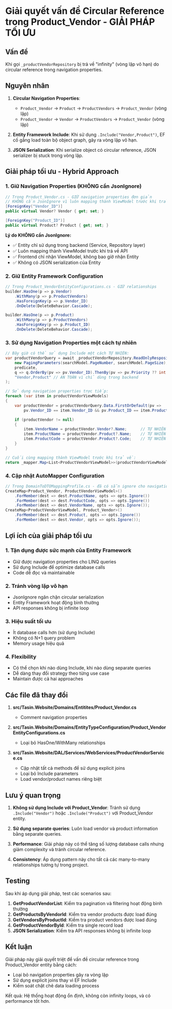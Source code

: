# Giải quyết vấn đề Circular Reference trong Product_Vendor - GIẢI PHÁP TỐI ƯU

## Vấn đề

Khi gọi `_productVendorRepository` bị trả về "infinity" (vòng lặp vô hạn) do circular reference trong navigation properties.

## Nguyên nhân

1. **Circular Navigation Properties**:

    - `Product_Vendor` → `Product` → `ProductVendors` → `Product_Vendor` (vòng lặp)
    - `Product_Vendor` → `Vendor` → `ProductVendors` → `Product_Vendor` (vòng lặp)

2. **Entity Framework Include**: Khi sử dụng `.Include("Vendor,Product")`, EF cố gắng load toàn bộ object graph, gây ra vòng lặp vô hạn.

3. **JSON Serialization**: Khi serialize object có circular reference, JSON serializer bị stuck trong vòng lặp.

## Giải pháp tối ưu - Hybrid Approach

### 1. Giữ Navigation Properties (KHÔNG cần JsonIgnore)

```csharp
// Trong Product_Vendor.cs - GIỮ navigation properties đơn giản
// KHÔNG cần JsonIgnore vì luôn mapping thành ViewModel trước khi trả về FE
[ForeignKey("Vendor_ID")]
public virtual Vendor? Vendor { get; set; }

[ForeignKey("Product_ID")]
public virtual Product? Product { get; set; }
```

**Lý do KHÔNG cần JsonIgnore:**

-   ✅ Entity chỉ sử dụng trong backend (Service, Repository layer)
-   ✅ Luôn mapping thành ViewModel trước khi trả về API
-   ✅ Frontend chỉ nhận ViewModel, không bao giờ nhận Entity
-   ✅ Không có JSON serialization của Entity

### 2. Giữ Entity Framework Configuration

```csharp
// Trong Product_VendorEntityConfigurations.cs - GIỮ relationships
builder.HasOne(p => p.Vendor)
    .WithMany(p => p.ProductVendors)
    .HasForeignKey(p => p.Vendor_ID)
    .OnDelete(DeleteBehavior.Cascade);

builder.HasOne(p => p.Product)
    .WithMany(p => p.ProductVendors)
    .HasForeignKey(p => p.Product_ID)
    .OnDelete(DeleteBehavior.Cascade);
```

### 3. Sử dụng Navigation Properties một cách tự nhiên

```csharp
// Bây giờ có thể sử dụng Include một cách TỰ NHIÊN:
var productVendorQuery = await _productVendorRepository.ReadOnlyRespository.GetWithPagingAsync(
    new PagingParameters(searchModel.PageNumber, searchModel.PageSize),
    predicate,
    q => q.OrderBy(pv => pv.Vendor_ID).ThenBy(pv => pv.Priority ?? int.MaxValue),
    "Vendor,Product" // AN TOÀN vì chỉ dùng trong backend
);

// Sử dụng navigation properties trực tiếp:
foreach (var item in productVendorViewModels)
{
    var productVendor = productVendorQuery.Data.FirstOrDefault(pv =>
        pv.Vendor_ID == item.Vendor_ID && pv.Product_ID == item.Product_ID);

    if (productVendor != null)
    {
        item.VendorName = productVendor.Vendor?.Name;      // TỰ NHIÊN
        item.ProductName = productVendor.Product?.Name;    // TỰ NHIÊN
        item.ProductCode = productVendor.Product?.Code;    // TỰ NHIÊN
    }
}

// Cuối cùng mapping thành ViewModel trước khi trả về:
return _mapper.Map<List<ProductVendorViewModel>>(productVendorViewModels);
```

### 4. Cập nhật AutoMapper Configuration

```csharp
// Trong DomainToDTOMappingProfile.cs - đã có sẵn ignore cho navigation properties
CreateMap<Product_Vendor, ProductVendorViewModel>()
    .ForMember(dest => dest.ProductName, opts => opts.Ignore())
    .ForMember(dest => dest.ProductCode, opts => opts.Ignore())
    .ForMember(dest => dest.VendorName, opts => opts.Ignore());
CreateMap<ProductVendorViewModel, Product_Vendor>()
    .ForMember(dest => dest.Product, opts => opts.Ignore())
    .ForMember(dest => dest.Vendor, opts => opts.Ignore());
```

## Lợi ích của giải pháp tối ưu

### 1. **Tận dụng được sức mạnh của Entity Framework**

-   Giữ được navigation properties cho LINQ queries
-   Sử dụng Include để optimize database calls
-   Code dễ đọc và maintainable

### 2. **Tránh vòng lặp vô hạn**

-   JsonIgnore ngăn chặn circular serialization
-   Entity Framework hoạt động bình thường
-   API responses không bị infinite loop

### 3. **Hiệu suất tối ưu**

-   Ít database calls hơn (sử dụng Include)
-   Không có N+1 query problem
-   Memory usage hiệu quả

### 4. **Flexibility**

-   Có thể chọn khi nào dùng Include, khi nào dùng separate queries
-   Dễ dàng thay đổi strategy theo từng use case
-   Maintain được cả hai approaches

## Các file đã thay đổi

1. **src/Tasin.Website/Domains/Entitites/Product_Vendor.cs**

    - Comment navigation properties

2. **src/Tasin.Website/Domains/EntityTypeConfiguration/Product_VendorEntityConfigurations.cs**

    - Loại bỏ HasOne/WithMany relationships

3. **src/Tasin.Website/DAL/Services/WebServices/ProductVendorService.cs**
    - Cập nhật tất cả methods để sử dụng explicit joins
    - Loại bỏ Include parameters
    - Load vendor/product names riêng biệt

## Lưu ý quan trọng

1. **Không sử dụng Include với Product_Vendor**: Tránh sử dụng `.Include("Vendor")` hoặc `.Include("Product")` với Product_Vendor entity.

2. **Sử dụng separate queries**: Luôn load vendor và product information bằng separate queries.

3. **Performance**: Giải pháp này có thể tăng số lượng database calls nhưng giảm complexity và tránh circular reference.

4. **Consistency**: Áp dụng pattern này cho tất cả các many-to-many relationships tương tự trong project.

## Testing

Sau khi áp dụng giải pháp, test các scenarios sau:

1. **GetProductVendorList**: Kiểm tra pagination và filtering hoạt động bình thường
2. **GetProductsByVendorId**: Kiểm tra vendor products được load đúng
3. **GetVendorsByProductId**: Kiểm tra product vendors được load đúng
4. **GetProductVendorById**: Kiểm tra single record load
5. **JSON Serialization**: Kiểm tra API responses không bị infinite loop

## Kết luận

Giải pháp này giải quyết triệt để vấn đề circular reference trong Product_Vendor entity bằng cách:

-   Loại bỏ navigation properties gây ra vòng lặp
-   Sử dụng explicit joins thay vì EF Include
-   Kiểm soát chặt chẽ data loading process

Kết quả: Hệ thống hoạt động ổn định, không còn infinity loops, và có performance tốt hơn.
